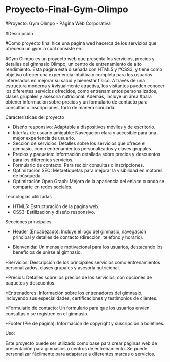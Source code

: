 ﻿# Proyecto-Final-Gym-Olimpo
 
#Proyecto: Gym Olimpo - Página Web Corporativa

#Descripción

#Como proyecto final hice una pagina wed hacerca de los servicios que ofreceria un gym la cual consiste en:

#Gym Olimpo es un proyecto web que presenta los servicios, precios y detalles del gimnasio Olimpo, un centro de entrenamiento de alto rendimiento. Esta página está diseñada con HTML5 y #CSS3, y tiene como objetivo ofrecer una experiencia intuitiva y completa para los usuarios interesados en mejorar su salud y bienestar físico. A través de una estructura moderna y #visualmente atractiva, los visitantes pueden conocer los diferentes servicios ofrecidos, como entrenamientos personalizados, clases grupales y asesoría nutricional. Además, incluye un área #para obtener información sobre precios y un formulario de contacto para consultas o inscripciones, todo de manera simulada.

Características del proyecto

* Diseño responsivo: Adaptable a dispositivos móviles y de escritorio.
* Interfaz de usuario amigable: Navegación clara y accesible para una mejor experiencia de usuario.
* Sección de servicios: Detalles sobre los servicios que ofrece el gimnasio, como entrenamientos personalizados y clases grupales.
* Precios y paquetes: Información detallada sobre precios y descuentos para los diferentes servicios.
* Formulario de contacto: Para recibir consultas o inscripciones.
* Optimización SEO: Metaetiquetas para mejorar la visibilidad en motores de búsqueda.
* Optimización Open Graph: Mejora de la apariencia del enlace cuando se comparte en redes sociales.
  
Tecnologías utilizadas

* HTML5: Estructuración de la página web.
* CSS3: Estilización y diseño responsivo.

Secciones principales:

* Header (Encabezado): Incluye el logo del gimnasio, navegación principal y detalles de contacto (dirección, teléfono y horario).
  
* Bienvenida: Un mensaje motivacional para los usuarios, destacando los beneficios de unirse al gimnasio.
  
*Servicios: Descripción de los principales servicios como entrenamientos personalizados, clases grupales y asesoría nutricional.

*Precios: Detalles sobre los precios de los servicios, con opciones de paquetes y descuentos.

*Entrenadores: Información sobre los entrenadores del gimnasio, incluyendo sus especialidades, certificaciones y testimonios de clientes.

*Formulario de contacto: Un formulario para que los usuarios envíen consultas o se registren en el gimnasio.

*Footer (Pie de página): Información de copyright y suscripción a boletines.


Uso:

Este proyecto puede ser utilizado como base para crear páginas web de presentación para gimnasios o centros de entrenamiento. Se puede personalizar fácilmente para adaptarse a diferentes marcas o servicios.
